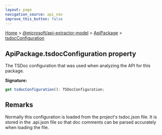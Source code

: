 ```yaml
---
layout: page
navigation_source: api_nav
improve_this_button: false
---
```



[Home](./index.md) &gt; [@microsoft/api-extractor-model](./api-extractor-model.md) &gt; [ApiPackage](./api-extractor-model.apipackage.md) &gt; [tsdocConfiguration](./api-extractor-model.apipackage.tsdocconfiguration.md)

## ApiPackage.tsdocConfiguration property

The TSDoc configuration that was used when analyzing the API for this package.

<b>Signature:</b>

```typescript
get tsdocConfiguration(): TSDocConfiguration;
```

## Remarks

Normally this configuration is loaded from the project's tsdoc.json file. It is stored in the .api.json file so that doc comments can be parsed accurately when loading the file.
